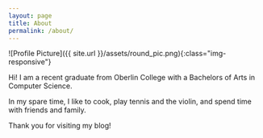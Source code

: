 ```yaml
---
layout: page
title: About
permalink: /about/
---
```


![Profile Picture]({{ site.url }}/assets/round_pic.png){:class="img-responsive"}

Hi! I am a recent graduate from Oberlin College with a Bachelors of Arts in Computer Science.

In my spare time, I like to cook, play tennis and the violin, and spend time with friends and family.

Thank you for visiting my blog!
